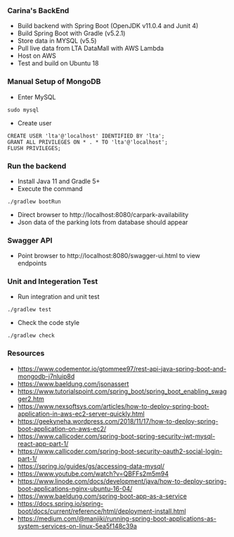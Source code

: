 ### Carina's BackEnd

- Build backend with Spring Boot (OpenJDK v11.0.4 and Junit 4)
- Build Spring Boot with Gradle (v5.2.1)
- Store data in MYSQL (v5.5)
- Pull live data from LTA DataMall with AWS Lambda
- Host on AWS
- Test and build on Ubuntu 18

### Manual Setup of MongoDB

- Enter MySQL
```$xslt
sudo mysql
```
- Create user
```$xslt
CREATE USER 'lta'@'localhost' IDENTIFIED BY 'lta';
GRANT ALL PRIVILEGES ON * . * TO 'lta'@'localhost';
FLUSH PRIVILEGES;
```

### Run the backend
- Install Java 11 and Gradle 5+
- Execute the command
```$xslt
./gradlew bootRun
```
- Direct browser to http://localhost:8080/carpark-availability
- Json data of the parking lots from database should appear

### Swagger API
- Point browser to http://localhost:8080/swagger-ui.html to view endpoints

### Unit and Integeration Test
- Run integration and unit test
```$xslt
./gradlew test
```
- Check the code style
```$xslt
./gradlew check
```

### Resources

- https://www.codementor.io/gtommee97/rest-api-java-spring-boot-and-mongodb-j7nluip8d
- https://www.baeldung.com/jsonassert
- https://www.tutorialspoint.com/spring_boot/spring_boot_enabling_swagger2.htm
- https://www.nexsoftsys.com/articles/how-to-deploy-spring-boot-application-in-aws-ec2-server-quickly.html
- https://geekyneha.wordpress.com/2018/11/17/how-to-deploy-spring-boot-application-on-aws-ec2/
- https://www.callicoder.com/spring-boot-spring-security-jwt-mysql-react-app-part-1/
- https://www.callicoder.com/spring-boot-security-oauth2-social-login-part-1/
- https://spring.io/guides/gs/accessing-data-mysql/
- https://www.youtube.com/watch?v=QBFFs2m5m94
- https://www.linode.com/docs/development/java/how-to-deploy-spring-boot-applications-nginx-ubuntu-16-04/
- https://www.baeldung.com/spring-boot-app-as-a-service
- https://docs.spring.io/spring-boot/docs/current/reference/html/deployment-install.html
- https://medium.com/@manjiki/running-spring-boot-applications-as-system-services-on-linux-5ea5f148c39a